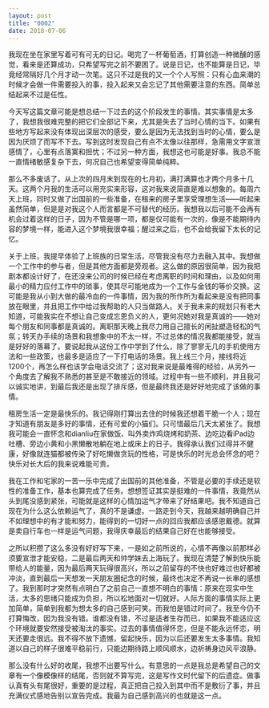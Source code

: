 ```yaml
---
layout: post
title: "0002"
date: 2018-07-06
---
```

我现在坐在家里写着可有可无的日记。喝完了一杯葡萄酒，打算创造一种微醺的感觉，看来是还算成功，只希望写完之前不要困了。说是日记，也不能算是日记，毕竟经常隔好几个月才动一次笔。这只不过是我的又一个个人写照：只有心血来潮的时候才会做一件需要投入的事，投入起来又会忘记了其他需要注意的东西。简单总结起来不过是任性。

今天写这篇文章可能是想总结一下过去的这个阶段发生的事情。其实事情是太多了，我想我很难完整的把它们全部记下来，尤其是失去了当时心情的当下。如果有些地方写起来没有体现出深层次的感受，要么是因为无法找到当时的心情，要么是因为厌烦了而写不下去。写到这时发现自己有点不太像以往那样，急需用文字宣泄感情了，心里有点落寞和担忧；不过另一种方面，我想这也可能是好事。我总不能一直情绪敏感复杂下去，何况自己也希望变得简单纯粹。

那么不多废话了。从上次的四月末到现在的七月初，满打满算也才两个月多十几天。这两个月我的生活可以用充实来形容，这对我来说简直是难以想象的。每周六天上班，同时又做了出国前的一些准备，在租来的房子里享受理想生活——听起来虽然简单，但是是对我这个人而言都是不可替代的经历。我想我以后可能不会再有机会过着这样的日子，因为不管是哪一项，都是仅可能有一次的，像是不能期待内容的梦境一样，能进入这个梦境我很幸福；醒过来之后，也不会给我留下太长的记忆。

关于上班，我提早体验了上班族的日常生活，尽管我没有尽力去融入其中。我想做一个工作中的参与者，但是其他方面都是旁观者。这么做的原因很简单，因为我把剧本都设计好了，在还没来公司的时候已经在考虑离职的时间和理由，以及如何用最小的精力应付工作中的琐事，使其尽可能地成为一个工作与金钱的等价交换。这可能是我从小到大做的最冷血的一件事情，因为我的所作所为看起来是没有把同事放在眼里，并且把工作中给过我帮助的人只当做路人。关于我未来的规划只有老大知道，可能我实在不想让自己变成忘恩负义的人，更何况她对我是真诚的——她对每个朋友和同事都是真诚的。离职那天晚上我尽力用自己擅长的闲扯塑造轻松的气氛；转天办手续的场景和我想象中的不太一样，不过总体的情况我都能接受，就当是好好的落幕了。要说起我从这份工作中学到了什么，除了寥寥无几的手机使用方法和一些政策，也最多是适应了一下打电话的场景。我上线三个月，接线将近1200个，再怎么样也该学会电话交流了；这对我来说是最难得的经验，从另外一个角度去了解我不熟悉的甚至是不敢接近的领域。过程中有一些不顺利，并且我可以诚实地讲，到最后我还是出现了排斥感，但是最终我还是好好地完成了该做的事情。

租房生活一定是最快乐的。我记得刚打算出去住的时候我还想着干脆一个人；现在才知道有朋友是多好的事情，还有可爱的小猫们。只可惜最后几天太紧张了。我想我可能会一直怀念和dianliu在家做饭、叫外卖炸鸡烧烤和奶茶、边吃边看iPad边吐槽、旁边小黄和小黑懒散地躺在地上或床上的日子。我得承认我们过得并不健康，好像就连猫都被传染了好吃懒做贪玩的性格，可是快乐的时光总会怀念的吧？快乐对长大后的我来说难能可贵。

我在工作和宅家的一苦一乐中完成了出国前的其他准备，不管是必要的手续还是软性的准备工作，基本也算完成了任务。想想签证其实是挺难的一件事情，我竟然从头到尾没感到紧张，可能就是这样的心情加运气才带来了好结果吧。我不知道自己现在为什么这么依赖运气了，真的不是谦虚。一路走到今天，我越来越明确自己并不如理想中的有才能和努力，能得到的一切好一点的回应我都应该感恩戴德。就算是卖自行车也一样是运气问题，我得庆幸最后的结果自己好在也能够接受。

之所以积攒了这么多没有好好写下来，一是如之前所说的，心情不再像以前那样必须要宣泄才能安稳，二是最后两天和帅学妹去上海玩了。我现在清楚了解到快乐能带给人的能量，因为最后两天玩得很高兴，所以之前留存的不快也好难过也好都被冲淡，直到最后一天想发一天朋友圈纪念的时候，最终也决定不再说一长串的感想了。我到那时才突然有点明白了之前自己一直想不明白的事情：原来在现实中生活，太多的思绪只能成为负担，所以松地面对一切就好。人际方面的事情实际上更加简单，简单到我都为想太多的自己感到可笑。而我怕是错过时间了。我至今仍不打算悔改，因为我没有错。谁都没有错，不过是适者生存而已，如果我不能适应这个环境就要安然接受被淘汰的事实。过去的事情值得怀恋，但是不能永远怀恋，明天还要走很远。我不得不放下遗憾，留起快乐，因为以后还要发生太多事情。我知道以自己的样子很难平稳前行，只能边期待路上顺风顺水，边祈祷身边风平浪静。

那么没有什么好的收尾，我想不出要写什么。有意思的一点是我总是希望自己的文章有一个像模像样的结尾，否则就不算写完，这是写作文时代留下的后遗症。做事认真有头有尾很好，重要的是过程，真正把自己投入到其中而不是敷衍了事，并且充满仪式感地告别以宣告完成。我最为自己感到高兴的也就是这一点。
